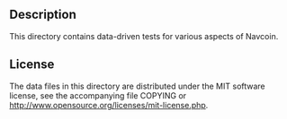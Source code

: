 Description
------------

This directory contains data-driven tests for various aspects of Navcoin.

License
--------

The data files in this directory are distributed under the MIT software
license, see the accompanying file COPYING or
http://www.opensource.org/licenses/mit-license.php.

